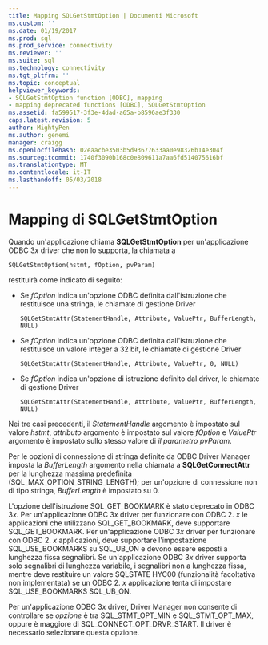 ```yaml
---
title: Mapping SQLGetStmtOption | Documenti Microsoft
ms.custom: ''
ms.date: 01/19/2017
ms.prod: sql
ms.prod_service: connectivity
ms.reviewer: ''
ms.suite: sql
ms.technology: connectivity
ms.tgt_pltfrm: ''
ms.topic: conceptual
helpviewer_keywords:
- SQLGetStmtOption function [ODBC], mapping
- mapping deprecated functions [ODBC], SQLGetStmtOption
ms.assetid: fa599517-3f3e-4dad-a65a-b8596ae3f330
caps.latest.revision: 5
author: MightyPen
ms.author: genemi
manager: craigg
ms.openlocfilehash: 02eaacbe3503b5d93677633aa0e98326b14e304f
ms.sourcegitcommit: 1740f3090b168c0e809611a7aa6fd514075616bf
ms.translationtype: MT
ms.contentlocale: it-IT
ms.lasthandoff: 05/03/2018
---
```

# <a name="sqlgetstmtoption-mapping"></a>Mapping di SQLGetStmtOption
Quando un'applicazione chiama **SQLGetStmtOption** per un'applicazione ODBC 3*x* driver che non lo supporta, la chiamata a  
  
```  
SQLGetStmtOption(hstmt, fOption, pvParam)  
```  
  
 restituirà come indicato di seguito:  
  
-   Se *fOption* indica un'opzione ODBC definita dall'istruzione che restituisce una stringa, le chiamate di gestione Driver  
  
    ```  
    SQLGetStmtAttr(StatementHandle, Attribute, ValuePtr, BufferLength, NULL)  
    ```  
  
-   Se *fOption* indica un'opzione ODBC definita dall'istruzione che restituisce un valore integer a 32 bit, le chiamate di gestione Driver  
  
    ```  
    SQLGetStmtAttr(StatementHandle, Attribute, ValuePtr, 0, NULL)  
    ```  
  
-   Se *fOption* indica un'opzione di istruzione definito dal driver, le chiamate di gestione Driver  
  
    ```  
    SQLGetStmtAttr(StatementHandle, Attribute, ValuePtr, BufferLength, NULL)  
    ```  
  
 Nei tre casi precedenti, il *StatementHandle* argomento è impostato sul valore *hstmt*, *attributo* argomento è impostato sul valore *fOption* e *ValuePtr* argomento è impostato sullo stesso valore di *il parametro pvParam*.  
  
 Per le opzioni di connessione di stringa definite da ODBC Driver Manager imposta la *BufferLength* argomento nella chiamata a **SQLGetConnectAttr** per la lunghezza massima predefinita (SQL_MAX_OPTION_STRING_LENGTH); per un'opzione di connessione non di tipo stringa, *BufferLength* è impostato su 0.  
  
 L'opzione dell'istruzione SQL_GET_BOOKMARK è stato deprecato in ODBC 3*x*. Per un'applicazione ODBC 3*x* driver per funzionare con ODBC 2. *x* le applicazioni che utilizzano SQL_GET_BOOKMARK, deve supportare SQL_GET_BOOKMARK. Per un'applicazione ODBC 3*x* driver per funzionare con ODBC 2. *x* applicazioni, deve supportare l'impostazione SQL_USE_BOOKMARKS su SQL_UB_ON e devono essere esposti a lunghezza fissa segnalibri. Se un'applicazione ODBC 3*x* driver supporta solo segnalibri di lunghezza variabile, i segnalibri non a lunghezza fissa, mentre deve restituire un valore SQLSTATE HYC00 (funzionalità facoltativa non implementata) se un ODBC 2. *x* applicazione tenta di impostare SQL_USE_BOOKMARKS SQL_UB_ON.  
  
 Per un'applicazione ODBC 3*x* driver, Driver Manager non consente di controllare se *opzione* è tra SQL_STMT_OPT_MIN e SQL_STMT_OPT_MAX, oppure è maggiore di SQL_CONNECT_OPT_DRVR_START. Il driver è necessario selezionare questa opzione.
